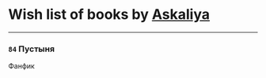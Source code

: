 # Wish list of books by [Askaliya](https://plus.google.com/u/0/108887983030919100717/)
---

### `84` Пустыня
Фанфик


